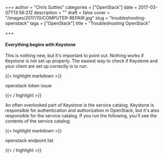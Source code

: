 +++
author = "Chris Suttles"
categories = ["OpenStack"]
date = 2017-03-07T13:56:21Z
description = ""
draft = false
cover = "/images/2017/10/COMPUTER-REPAIR.jpg"
slug = "troubleshooting-openstack"
tags = ["OpenStack"]
title = "Troubleshooting OpenStack"

+++


#### Everything begins with Keystone

This is nothing new, but it's important to point out. Nothing works if Keystone is not set up properly. The easiest way to check if Keystone and your client are set up correctly is to run:

{{< highlight markdown >}}

openstack token issue

{{< / highlight >}}

An often overlooked part of Keystone is the service catalog. Keystone is responsible for authentication and authorization in OpenStack, but it's also responsible for the service catalog. If you run the following, you'll see the contents of the service catalog:

{{< highlight markdown >}}

openstack endpoint list

{{< / highlight >}}
